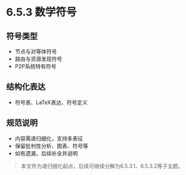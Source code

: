 # 6.5.3 数学符号

## 符号类型

- 节点与对等体符号
- 路由与资源发现符号
- P2P系统特有符号

## 结构化表达

- 符号表、LaTeX表达、符号定义

## 规范说明

- 内容需递归细化，支持多表征
- 保留批判性分析、图表、符号等
- 如有遗漏，后续补全并说明

> 本文件为递归细化起点，后续可继续分解为6.5.3.1、6.5.3.2等子主题。
